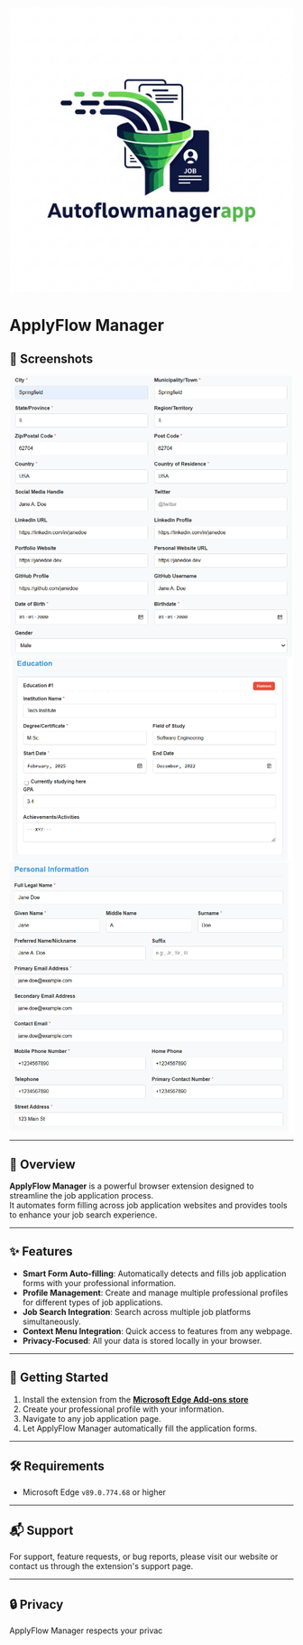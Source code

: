 ![ApplyFlow Manager Logo](assets/AFM_LOGO.png)

# ApplyFlow Manager

## 📸 Screenshots

![Profile Management](assets/f_f.png)
![Job Search](assets/f_f2.png)
![Auto-fill Example](assets/F_F3.png)

---

## 🧩 Overview

**ApplyFlow Manager** is a powerful browser extension designed to streamline the job application process.  
It automates form filling across job application websites and provides tools to enhance your job search experience.

---

## ✨ Features

- **Smart Form Auto-filling**: Automatically detects and fills job application forms with your professional information.
- **Profile Management**: Create and manage multiple professional profiles for different types of job applications.
- **Job Search Integration**: Search across multiple job platforms simultaneously.
- **Context Menu Integration**: Quick access to features from any webpage.
- **Privacy-Focused**: All your data is stored locally in your browser.

---

## 🚀 Getting Started

1. Install the extension from the **[Microsoft Edge Add-ons store](#)** <!-- Replace # with actual link -->
2. Create your professional profile with your information.
3. Navigate to any job application page.
4. Let ApplyFlow Manager automatically fill the application forms.

---

## 🛠️ Requirements

- Microsoft Edge `v89.0.774.68` or higher

---

## 📬 Support

For support, feature requests, or bug reports, please visit our website or contact us through the extension's support page.

---

## 🔒 Privacy

ApplyFlow Manager respects your privac
